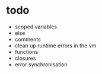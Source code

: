 # todo

- scoped variables
- else
- comments
- clean up runtime errors in the vm
- functions
- closures
- error synchronisation